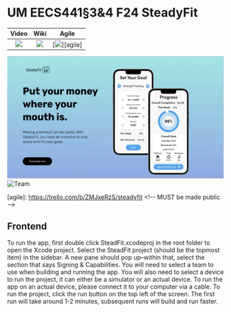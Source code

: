 # UM EECS441§3&4 F24 SteadyFit

| Video  |  Wiki |  Agile |
|:-----:|:-----:|:--------:|
|[<img src="https://eecs441.eecs.umich.edu/img/admin/video.png">][video]|[<img src="https://eecs441.eecs.umich.edu/img/admin/wiki.png">][wiki]|[<img src="https://eecs441.eecs.umich.edu/img/admin/trello.png">][agile]|

![Elevator Pitch](https://raw.githubusercontent.com/samuelbv9/SteadyFit/main/.github/images/steadyfit_pitch.png) 
![Team](/assets/team.png)

[video]: TODO
[wiki]: https://github.com/samuelbv9/SteadyFit/wiki
[agile]: https://trello.com/b/ZMJxeRzS/steadyfit <!-- MUST be made public –>


## Frontend 
To run the app, first double click SteadFit.xcodeproj in the root folder to open the Xcode project. Select the SteadFit project (should be the topmost item) in the sidebar. A new pane should pop up–within that, select the section that says Signing & Capabilities. You will need to select a team to use when building and running the app. You will also need to select a device to run the project, it can either be a simulator or an actual device. To run the app on an actual device, please connect it to your computer via a cable. To run the project, click the run button on the top left of the screen. The first run will take around 1-2 minutes, subsequent runs will build and run faster. 
